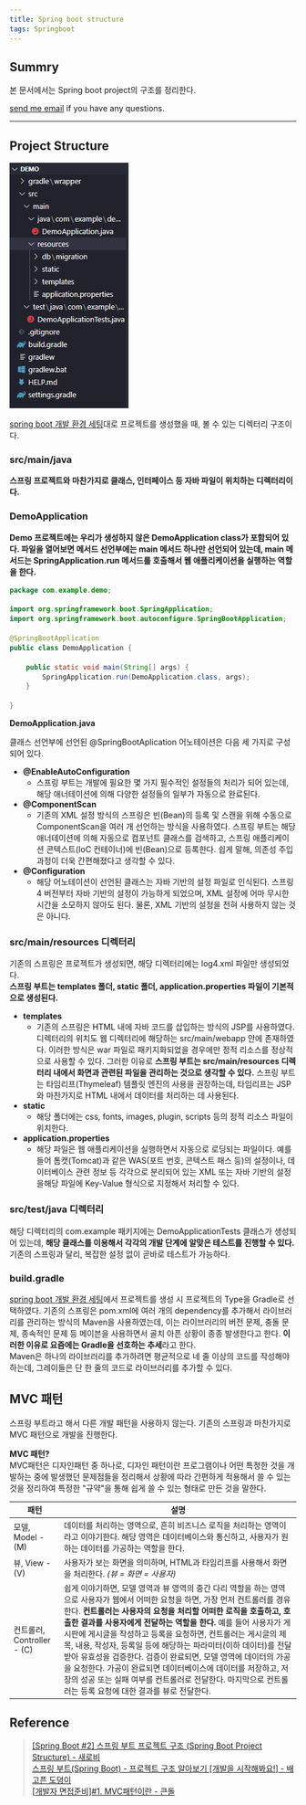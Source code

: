 ```yaml
---
title: Spring boot structure
tags: Springboot
---
```


## Summry  

본 문서에서는 Spring boot project의 구조를 정리한다.  

[send me email](mailto:jewel7492@gmail.com) if you have any questions.

<!--more-->

---

## Project Structure

![그림1](/assets/Spring_boot/project_structure/1.PNG)  

[spring boot 개발 환경 세팅](https://limjunho.github.io/2021/08/06/VSC-spring-boot.html)대로 프로젝트를 생성했을 때, 볼 수 있는 디렉터리 구조이다.  

### src/main/java

**스프링 프로젝트와 마찬가지로 클래스, 인터페이스 등 자바 파일이 위치하는 디렉터리이다.**  

### DemoApplication

**Demo 프로젝트에는 우리가 생성하지 않은 DemoApplication class가 포함되어 있다. 파일을 열어보면 메서드 선언부에는 main 메서드 하나만 선언되어 있는데, main 메서드는 SpringApplication.run 메서드를 호출해서 웹 애플리케이션을 실행하는 역할을 한다.**  

```java
package com.example.demo;

import org.springframework.boot.SpringApplication;
import org.springframework.boot.autoconfigure.SpringBootApplication;

@SpringBootApplication
public class DemoApplication {

	public static void main(String[] args) {
		SpringApplication.run(DemoApplication.class, args);
	}

}
```
**DemoApplication.java**

클래스 선언부에 선언된 @SpringBootAplication 어노테이션은 다음 세 가지로 구성되어 있다.  

* **@EnableAutoConfiguration**
    * 스프링 부트는 개발에 필요한 몇 가지 필수적인 설정들의 처리가 되어 있는데, 해당 애너테이션에 의해 다양한 설정들의 일부가 자동으로 완료된다.
* **@ComponentScan**
    * 기존의 XML 설정 방식의 스프링은 빈(Bean)의 등록 및 스캔을 위해 수동으로 ComponentScan을 여러 개 선언하는 방식을 사용하였다. 스프링 부트는 해당 애너테이션에 의해 자동으로 컴포넌트 클래스를 검색하고, 스프링 애플리케이션 콘텍스트(IoC 컨테이너)에 빈(Bean)으로 등록한다. 쉽게 말해, 의존성 주입 과정이 더욱 간편해졌다고 생각할 수 있다.
* **@Configuration**
    * 해당 어노테이션이 선언된 클래스는 자바 기반의 설정 파일로 인식된다. 스프링 4 버전부터 자바 기반의 설정이 가능하게 되었으며, XML 설정에 어마 무시한 시간을 소모하지 않아도 된다. 물론, XML 기반의 설정을 전혀 사용하지 않는 것은 아니다.

### src/main/resources 디렉터리

기존의 스프링은 프로젝트가 생성되면, 해당 디렉터리에는 log4.xml 파일만 생성되었다.  
**스프링 부트는 templates 폴더, static 폴더, application.properties 파일이 기본적으로 생성된다.**  

* **templates**
    * 기존의 스프링은 HTML 내에 자바 코드를 삽입하는 방식의 JSP를 사용하였다. 디렉터리의 위치도 웹 디렉터리에 해당하는 src/main/webapp 안에 존재하였다. 이러한 방식은 war 파일로 패키지화되었을 경우에만 정적 리소스를 정상적으로 사용할 수 있다. 그러한 이유로 **스프링 부트는 src/main/resources 디렉터리 내에서 화면과 관련된 파일을 관리하는 것으로 생각할 수 있다.** 스프링 부트는 타임리프(Thymeleaf) 템플릿 엔진의 사용을 권장하는데, 타임리프는 JSP와 마찬가지로 HTML 내에서 데이터를 처리하는 데 사용된다.
* **static**
    * 해당 폴더에는 css, fonts, images, plugin, scripts 등의 정적 리소스 파일이 위치한다.
* **application.properties**
    * 해당 파일은 웹 애플리케이션을 실행하면서 자동으로 로딩되는 파일이다. 예를 들어 톰캣(Tomcat)과 같은 WAS(포트 번호, 콘텍스트 패스 등)의 설정이나, 데이터베이스 관련 정보 등 각각으로 분리되어 있는 XML 또는 자바 기반의 설정을해당 파일에 Key-Value 형식으로 지정해서 처리할 수 있다.

### src/test/java 디렉터리

해당 디렉터리의 com.example 패키지에는 DemoApplicationTests 클래스가 생성되어 있는데, **해당 클래스를 이용해서 각각의 개발 단계에 알맞은 테스트를 진행할 수 있다.** 기존의 스프링과 달리, 복잡한 설정 없이 곧바로 테스트가 가능하다.

### build.gradle

[spring boot 개발 환경 세팅](https://limjunho.github.io/2021/08/06/VSC-spring-boot.html)에서 프로젝트를 생성 시 프로젝트의 Type을 Gradle로 선택하였다. 기존의 스프링은 pom.xml에 여러 개의 dependency를 추가해서 라이브러리를 관리하는 방식의 Maven을 사용하였는데, 이는 라이브러리의 버전 문제, 충돌 문제, 종속적인 문제 등 메이븐을 사용하면서 골치 아픈 상황이 종종 발생한다고 한다. **이러한 이유로 요즘에는 Gradle을 선호하는 추세**라고 한다.  
Maven은 하나의 라이브러리를 추가하려면 평균적으로 네 줄 이상의 코드를 작성해야 하는데, 그레이들은 단 한 줄의 코드로 라이브러리를 추가할 수 있다.  

## MVC 패턴

스프링 부트라고 해서 다른 개발 패턴을 사용하지 않는다. 기존의 스프링과 마찬가지로 MVC 패턴으로 개발을 진행한다.  

**MVC 패턴?**  
MVC패턴은 디자인패턴 중 하나로, 디자인 패턴이란 프로그램이나 어떤 특정한 것을 개발하는 중에 발생했던 문제점들을 정리해서 상황에 따라 간편하게 적용해서 쓸 수 있는 것을 정리하여 특정한 "규약"을 통해 쉽게 쓸 수 있는 형태로 만든 것을 말한다.  

|패턴|설명|
|---|----|
|모델, Model - (M)|데이터를 처리하는 영역으로, 흔히 비즈니스 로직을 처리하는 영역이라고 이야기한다. 해당 영역은 데이터베이스와 통신하고, 사용자가 원하는 데이터를 가공하는 역할을 한다.|
|뷰, View - (V)|사용자가 보는 화면을 의미하며, HTML과 타임리프를 사용해서 화면을 처리한다. *(뷰 = 화면 = 사용자)*|
|컨트롤러, Controller - (C)|쉽게 이야기하면, 모델 영역과 뷰 영역의 중간 다리 역할을 하는 영역으로 사용자가 웹에서 어떠한 요청을 하면, 가장 먼저 컨트롤러를 경유한다. **컨트롤러는 사용자의 요청을 처리할 어떠한 로직을 호출하고, 호출한 결과를 사용자에게 전달하는 역할을 한다.** 예를 들어 사용자가 게시판에 게시글을 작성하고 등록을 요청하면, 컨트롤러는 게시글의 제목, 내용, 작성자, 등록일 등에 해당하는 파라미터(이하 데이터)를 전달받아 유효성을 검증한다. 검증이 완료되면, 모델 영역에 데이터의 가공을 요청한다. 가공이 완료되면 데이터베이스에 데이터를 저장하고, 저장의 성공 또는 실패 여부를 컨트롤러로 전달한다. 마지막으로 컨트롤러는 등록 요청에 대한 결과를 뷰로 전달한다.|

## Reference

> [[Spring Boot #2] 스프링 부트 프로젝트 구조 (Spring Boot Project Structure) - 새로비](https://engkimbs.tistory.com/750?category=767865)  
> [스프링 부트(Spring Boot) - 프로젝트 구조 알아보기 [개발을 시작해봐요!] - 배고픈 도뎡이](https://congsong.tistory.com/13)  
> [[개발자 면접준비]#1. MVC패턴이란 - 큰돌](https://m.blog.naver.com/jhc9639/220967034588)
